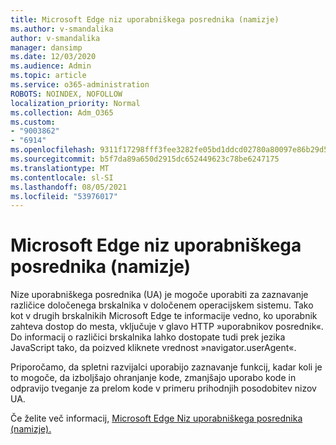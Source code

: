 ```yaml
---
title: Microsoft Edge niz uporabniškega posrednika (namizje)
ms.author: v-smandalika
author: v-smandalika
manager: dansimp
ms.date: 12/03/2020
ms.audience: Admin
ms.topic: article
ms.service: o365-administration
ROBOTS: NOINDEX, NOFOLLOW
localization_priority: Normal
ms.collection: Adm_O365
ms.custom:
- "9003862"
- "6914"
ms.openlocfilehash: 9311f17298fff3fee3282fe05bd1ddcd02780a80097e86b29d56ffd575a9a571
ms.sourcegitcommit: b5f7da89a650d2915dc652449623c78be6247175
ms.translationtype: MT
ms.contentlocale: sl-SI
ms.lasthandoff: 08/05/2021
ms.locfileid: "53976017"
---
```

# <a name="microsoft-edge-user-agent-string-desktop"></a>Microsoft Edge niz uporabniškega posrednika (namizje)

Nize uporabniškega posrednika (UA) je mogoče uporabiti za zaznavanje različice določenega brskalnika v določenem operacijskem sistemu. Tako kot v drugih brskalnikih Microsoft Edge te informacije vedno, ko uporabnik zahteva dostop do mesta, vključuje v glavo HTTP »uporabnikov posrednik«. Do informacij o različici brskalnika lahko dostopate tudi prek jezika JavaScript tako, da poizved kliknete vrednost »navigator.userAgent«.

Priporočamo, da spletni razvijalci uporabijo zaznavanje funkcij, kadar koli je to mogoče, da izboljšajo ohranjanje kode, zmanjšajo uporabo kode in odpravijo tveganje za prelom kode v primeru prihodnjih posodobitev nizov UA.

Če želite več informacij, [Microsoft Edge Niz uporabniškega posrednika (namizje).](https://docs.microsoft.com/microsoft-edge/web-platform/user-agent-string)